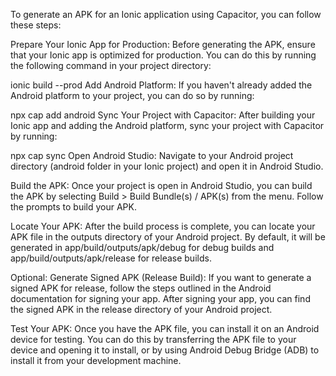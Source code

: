 To generate an APK for an Ionic application using Capacitor, you can follow these steps:

Prepare Your Ionic App for Production:
Before generating the APK, ensure that your Ionic app is optimized for production. You can do this by running the following command in your project directory:

ionic build --prod
Add Android Platform:
If you haven't already added the Android platform to your project, you can do so by running:


npx cap add android
Sync Your Project with Capacitor:
After building your Ionic app and adding the Android platform, sync your project with Capacitor by running:

npx cap sync
Open Android Studio:
Navigate to your Android project directory (android folder in your Ionic project) and open it in Android Studio.

Build the APK:
Once your project is open in Android Studio, you can build the APK by selecting Build > Build Bundle(s) / APK(s) from the menu. Follow the prompts to build your APK.

Locate Your APK:
After the build process is complete, you can locate your APK file in the outputs directory of your Android project. By default, it will be generated in app/build/outputs/apk/debug for debug builds and app/build/outputs/apk/release for release builds.

Optional: Generate Signed APK (Release Build):
If you want to generate a signed APK for release, follow the steps outlined in the Android documentation for signing your app. After signing your app, you can find the signed APK in the release directory of your Android project.

Test Your APK:
Once you have the APK file, you can install it on an Android device for testing. You can do this by transferring the APK file to your device and opening it to install, or by using Android Debug Bridge (ADB) to install it from your development machine.

